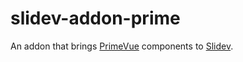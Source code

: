 # slidev-addon-prime

An addon that brings [PrimeVue](https://primevue.org) components to
[Slidev](https://sli.dev).
